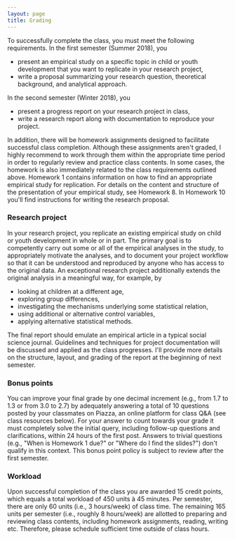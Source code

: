 ```yaml
---
layout: page
title: Grading
---
```


To successfully complete the class, you must meet the following requirements. In the first semester (Summer 2018), you

* present an empirical study on a specific topic in child or youth development that you want to replicate in your research project,
* write a proposal summarizing your research question, theoretical background, and analytical approach.

In the second semester (Winter 2018), you

* present a progress report on your research project in class,
* write a research report along with documentation to reproduce your project.

In addition, there will be homework assignments designed to facilitate successful class completion. Although these assignments aren't graded, I highly recommend to work through them within the appropriate time period in order to regularly review and practice class contents. In some cases, the homework is also immediately related to the class requirements outlined above. Homework 1 contains information on how to find an appropriate empirical study for replication. For details on the content and structure of the presentation of your empirical study, see Homework 8. In Homework 10 you'll find instructions for writing the research proposal.

### Research project
In your research project, you replicate an existing empirical study on child or youth development in whole or in part. The primary goal is to competently carry out some or all of the empirical analyses in the study, to appropriately motivate the analyses, and to document your project workflow so that it can be understood and reproduced by anyone who has access to the original data. An exceptional research project additionally extends the original analysis in a meaningful way, for example, by

* looking at children at a different age,
* exploring group differences,
* investigating the mechanisms underlying some statistical relation,
* using additional or alternative control variables,
* applying alternative statistical methods.

The final report should emulate an empirical article in a typical social science journal. Guidelines and techniques for project documentation will be discussed and applied as the class progresses. I'll provide more details on the structure, layout, and grading of the report at the beginning of next semester.

### Bonus points
You can improve your final grade by one decimal increment (e.g., from 1.7 to 1.3 or from 3.0 to 2.7) by adequately answering a total of 10 questions posted by your classmates on Piazza, an online platform for class Q&A (see class resources below). For your answer to count towards your grade it must completely solve the initial query, including follow-up questions and clarifications, within 24 hours of the first post. Answers to trivial questions (e.g., "When is Homework 1 due?" or "Where do I find the slides?") don't qualify in this context. This bonus point policy is subject to review after the first semester.

### Workload
Upon successful completion of the class you are awarded 15 credit points, which equals a total workload of 450 units à 45 minutes. Per semester, there are only 60 units (i.e., 3 hours/week) of class time. The remaining 165 units per semester (i.e., roughly 8 hours/week) are allotted to preparing and reviewing class contents, including homework assignments, reading, writing etc. Therefore, please schedule sufficient time outside of class hours.
